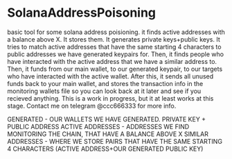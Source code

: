 # SolanaAddressPoisoning
basic tool for some solana address poisioning. it finds active addresses with a balance above X. It stores them. It generates private keys+public keys. It tries to match active addresses that have the same starting 4 characters to public addresses we have generated keypairs for. Then, it finds people who have interacted with the active address that we have a similar address to. Then, it funds from our main wallet, to our generated keypair, to our targets who have interacted with the active wallet. After this, it sends all unused funds back to your main wallet, and stores the transaction info in the monitoring wallets file so you can look back at it later and see if you recieved anything. This is a work in progress, but it at least works at this stage. Contact me on telegram @ccc666333 for more info. 


GENERATED - OUR WALLETS WE HAVE GENERATED. PRIVATE KEY + PUBLIC ADDRESS
ACTIVE ADDRESSES - ADDRESSES WE FIND MONITORING THE CHAIN, THAT HAVE A BALANCE ABOVE X
SIMILAR ADDRESSES - WHERE WE STORE PAIRS THAT HAVE THE SAME STARTING 4 CHARACTERS (ACTIVE ADDRESS+OUR GENERATED PUBLIC KEY) 
